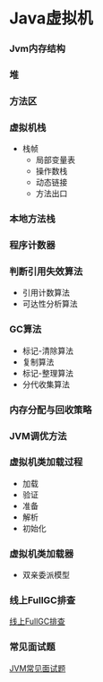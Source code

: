 # Java虚拟机

### Jvm内存结构

### 堆
  
### 方法区

### 虚拟机栈
* 栈帧
  * 局部变量表
  * 操作数栈
  * 动态链接
  * 方法出口 
### 本地方法栈

### 程序计数器


### 判断引用失效算法
* 引用计数算法
* 可达性分析算法

### GC算法
* 标记-清除算法
* 复制算法
* 标记-整理算法
* 分代收集算法

### 内存分配与回收策略

### JVM调优方法


### 虚拟机类加载过程
* 加载
* 验证
* 准备
* 解析
* 初始化
### 虚拟机类加载器
* 双亲委派模型

### 线上FullGC排查
[线上FullGC排查](https://blog.csdn.net/wilsonpeng3/article/details/70064336)


### 常见面试题
[JVM常见面试题](https://my.oschina.net/demons99/blog/1936827)